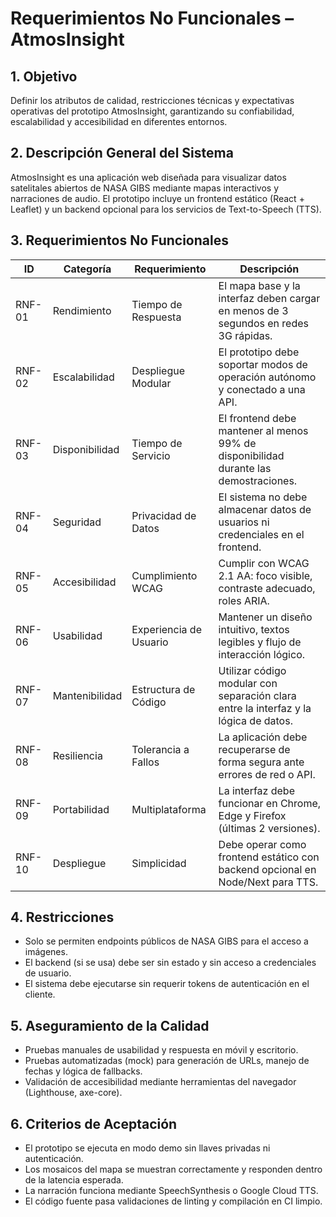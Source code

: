 # Requerimientos No Funcionales – AtmosInsight

## 1. Objetivo
Definir los atributos de calidad, restricciones técnicas y expectativas operativas del prototipo AtmosInsight, garantizando su confiabilidad, escalabilidad y accesibilidad en diferentes entornos.

## 2. Descripción General del Sistema
AtmosInsight es una aplicación web diseñada para visualizar datos satelitales abiertos de NASA GIBS mediante mapas interactivos y narraciones de audio. El prototipo incluye un frontend estático (React + Leaflet) y un backend opcional para los servicios de Text-to-Speech (TTS).

## 3. Requerimientos No Funcionales

| ID | Categoría | Requerimiento | Descripción |
|------|------------|----------------|-------------|
| RNF-01 | Rendimiento | Tiempo de Respuesta | El mapa base y la interfaz deben cargar en menos de 3 segundos en redes 3G rápidas. |
| RNF-02 | Escalabilidad | Despliegue Modular | El prototipo debe soportar modos de operación autónomo y conectado a una API. |
| RNF-03 | Disponibilidad | Tiempo de Servicio | El frontend debe mantener al menos 99% de disponibilidad durante las demostraciones. |
| RNF-04 | Seguridad | Privacidad de Datos | El sistema no debe almacenar datos de usuarios ni credenciales en el frontend. |
| RNF-05 | Accesibilidad | Cumplimiento WCAG | Cumplir con WCAG 2.1 AA: foco visible, contraste adecuado, roles ARIA. |
| RNF-06 | Usabilidad | Experiencia de Usuario | Mantener un diseño intuitivo, textos legibles y flujo de interacción lógico. |
| RNF-07 | Mantenibilidad | Estructura de Código | Utilizar código modular con separación clara entre la interfaz y la lógica de datos. |
| RNF-08 | Resiliencia | Tolerancia a Fallos | La aplicación debe recuperarse de forma segura ante errores de red o API. |
| RNF-09 | Portabilidad | Multiplataforma | La interfaz debe funcionar en Chrome, Edge y Firefox (últimas 2 versiones). |
| RNF-10 | Despliegue | Simplicidad | Debe operar como frontend estático con backend opcional en Node/Next para TTS. |

## 4. Restricciones
- Solo se permiten endpoints públicos de NASA GIBS para el acceso a imágenes.  
- El backend (si se usa) debe ser sin estado y sin acceso a credenciales de usuario.  
- El sistema debe ejecutarse sin requerir tokens de autenticación en el cliente.

## 5. Aseguramiento de la Calidad
- Pruebas manuales de usabilidad y respuesta en móvil y escritorio.  
- Pruebas automatizadas (mock) para generación de URLs, manejo de fechas y lógica de fallbacks.  
- Validación de accesibilidad mediante herramientas del navegador (Lighthouse, axe-core).  

## 6. Criterios de Aceptación
- El prototipo se ejecuta en modo demo sin llaves privadas ni autenticación.  
- Los mosaicos del mapa se muestran correctamente y responden dentro de la latencia esperada.  
- La narración funciona mediante SpeechSynthesis o Google Cloud TTS.  
- El código fuente pasa validaciones de linting y compilación en CI limpio.
